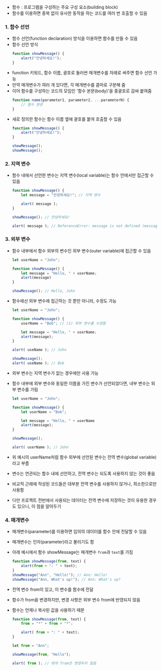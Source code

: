 - 함수 : 프로그램을 구성하는 주요 구성 요소(building block)
- 함수를 이용하면 중복 없이 유사한 동작을 하는 코드를 여러 번 호출할 수 있음

### 1. 함수 선언
- 함수 선언(function declaration) 방식을 이용하면 함수를 만들 수 있음
- 함수 선언 방식
    ``` javascript
    function showMessage() {
        alert("안녕하세요!");
    }
    ```
- function 키워드, 함수 이름, 괄호로 둘러싼 매개변수를 차례로 써주면 함수 선언 가능
- 만약 매개변수가 여러 개 있다면, 각 매개변수를 콤마로 구분해 줌
- 이어 함수를 구성하는 코드의 모임인 '함수 본문(body)'을 중괄호로 감싸 붙여줌
    ``` javascript
    function name(parameter1, parameter2, ...parameterN) {
        // 함수 본문
    }
    ```
- 새로 정의한 함수는 함수 이름 옆에 괄호를 붙여 호출할 수 있음
    ``` javascript
    function showMessage() {
        alert("안녕하세요!");
    }

    showMessage();
    showMessage();
    ```

### 2. 지역 변수
- 함수 내에서 선언한 변수는 지역 변수(local variable)는 함수 안에서만 접근할 수 있음
    ``` javascript
    function showMessage() {
        let message = "안녕하세요!"; // 지역 변수

        alert( message );
    }

    showMessage(); // 안녕하세요!

    alert( message ); // ReferenceError: message is not defined (message는 함수 내 지역 변수이기 때문에 에러 발생)
    ```

### 3. 외부 변수
- 함수 내부에서 함수 외부의 변수인 외부 변수(outer variable)에 접근할 수 있음
    ``` javascript
    let userName = "John";

    function showMessage() {
        let message = "Hello, " + userName;
        alert(message)
    }

    showMessage(); // Hello, John
    ```

- 함수에선 외부 변수에 접근하는 것 뿐만 아니라, 수정도 가능
    ``` javascript
    let userName = "John";

    function showMessage() {
        userName = "Bob"; // (1) 외부 변수를 수정함

        let message = "Hello, " + userName;
        alert(message);
    }

    alert( useName ); // John

    showMessage();
    alert( useName ); // Bob
    ```
- 외부 변수는 지역 변수가 없는 경우에만 사용 가능
- 함수 내부에 외부 변수와 동일한 이름을 가진 변수가 선언되었다면, 내부 변수는 외부 변수를 가림
    ``` javascript
    let userName = "John";

    function showMessage() {
        let userName = "Bob";

        let message = "Hello, " + userName
        alert(message);
    }

    showMessage();

    alert( userName ); // John
    ```

- 위 예시의 userName처럼 함수 외부에 선언된 변수는 전역 변수(global variable)라고 부름
- 변수는 연관되는 함수 내에 선언하고, 전역 변수는 되도록 사용하지 않는 것이 좋음
- 비교적 근래에 작성된 코드들은 대부분 전역 변수를 사용하지 않거나, 최소한으로만 사용함
- 다만 프로젝트 전반에서 사용되는 데이터는 전역 변수에 저장하는 것이 유용한 경우도 있으니, 이 점을 알아두기

### 4. 매개변수
- 매개변수(parameter)를 이용하면 임의의 데이터를 함수 안에 전달할 수 있음
- 매개변수는 인자(parameter)라고 불리기도 함
- 아래 예시에서 함수 showMessage는 매개변수 `from`과 `text`를 가짐
    ``` javascript
    function showMessage(from, text) {
        alert(from + ": " + text);
    }
    showMessage("Ann", "Hello!"); // Ann: Hello!
    showMessage("Ann, What's up!"); // Ann: What's up?
    ```

- 전역 변수 from이 있고, 이 변수를 함수에 전달
- 함수가 from을 변경하지만, 변경 사항은 외부 변수 from에 반영되지 않음
- 함수는 언제나 복사된 값을 사용하기 때문
    ``` javascript
    function showMessage(from, text) {
        from = "*" + from + "*";

        alert( from + ": " + text);
    }

    let from = "Ann";

    showMessage(from, "Hello");

    alert( from ); // 밖의 from은 변경되지 않음
    ```